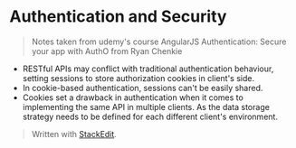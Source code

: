 # Authentication and Security

> Notes taken from udemy's course AngularJS Authentication: Secure your app with AuthO from Ryan Chenkie

- RESTful APIs may conflict with traditional authentication behaviour, setting sessions to store authorization cookies in client's side.
- In cookie-based authentication, sessions can't be easily shared.
- Cookies set a drawback in authentication when it comes to implementing the same API in multiple clients. As the data storage strategy needs to be defined for each different client's environment.


> Written with [StackEdit](https://stackedit.io/).

<!--stackedit_data:
eyJoaXN0b3J5IjpbLTE5MTA3MTQwMjMsMjk0ODU1NTA5XX0=
-->